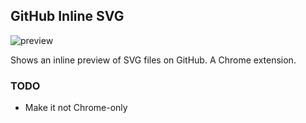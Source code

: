 ## GitHub Inline SVG

![preview](http://my.bruggie.com/image/0P3q312D0h36/Image%202014-07-22%20at%208.52.15%20PM.png)

Shows an inline preview of SVG files on GitHub. A Chrome extension.

### TODO

* Make it not Chrome-only